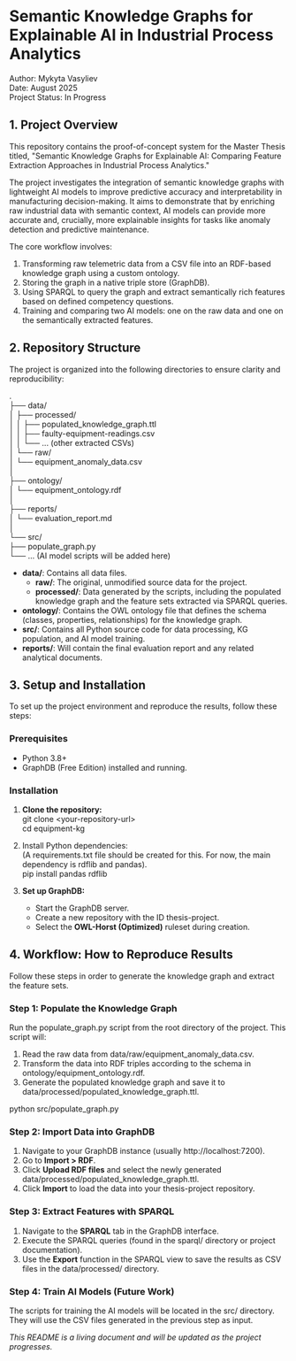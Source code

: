 # **Semantic Knowledge Graphs for Explainable AI in Industrial Process Analytics**

Author: Mykyta Vasyliev  
Date: August 2025  
Project Status: In Progress

## **1\. Project Overview**

This repository contains the proof-of-concept system for the Master Thesis titled, "Semantic Knowledge Graphs for Explainable AI: Comparing Feature Extraction Approaches in Industrial Process Analytics."

The project investigates the integration of semantic knowledge graphs with lightweight AI models to improve predictive accuracy and interpretability in manufacturing decision-making. It aims to demonstrate that by enriching raw industrial data with semantic context, AI models can provide more accurate and, crucially, more explainable insights for tasks like anomaly detection and predictive maintenance.

The core workflow involves:

1. Transforming raw telemetric data from a CSV file into an RDF-based knowledge graph using a custom ontology.  
2. Storing the graph in a native triple store (GraphDB).  
3. Using SPARQL to query the graph and extract semantically rich features based on defined competency questions.  
4. Training and comparing two AI models: one on the raw data and one on the semantically extracted features.

## **2\. Repository Structure**

The project is organized into the following directories to ensure clarity and reproducibility:

.  
├── data/  
│   ├── processed/  
│   │   ├── populated\_knowledge\_graph.ttl  
│   │   ├── faulty-equipment-readings.csv  
│   │   └── ... (other extracted CSVs)  
│   └── raw/  
│       └── equipment\_anomaly\_data.csv  
│  
├── ontology/  
│   └── equipment\_ontology.rdf  
│  
├── reports/  
│   └── evaluation\_report.md  
│  
└── src/  
    ├── populate\_graph.py  
    └── ... (AI model scripts will be added here)

* **data/**: Contains all data files.  
  * **raw/**: The original, unmodified source data for the project.  
  * **processed/**: Data generated by the scripts, including the populated knowledge graph and the feature sets extracted via SPARQL queries.  
* **ontology/**: Contains the OWL ontology file that defines the schema (classes, properties, relationships) for the knowledge graph.  
* **src/**: Contains all Python source code for data processing, KG population, and AI model training.  
* **reports/**: Will contain the final evaluation report and any related analytical documents.

## **3\. Setup and Installation**

To set up the project environment and reproduce the results, follow these steps:

### **Prerequisites**

* Python 3.8+  
* GraphDB (Free Edition) installed and running.

### **Installation**

1. **Clone the repository:**  
   git clone \<your-repository-url\>  
   cd equipment-kg

2. Install Python dependencies:  
   (A requirements.txt file should be created for this. For now, the main dependency is rdflib and pandas).  
   pip install pandas rdflib

3. **Set up GraphDB:**  
   * Start the GraphDB server.  
   * Create a new repository with the ID thesis-project.  
   * Select the **OWL-Horst (Optimized)** ruleset during creation.

## **4\. Workflow: How to Reproduce Results**

Follow these steps in order to generate the knowledge graph and extract the feature sets.

### **Step 1: Populate the Knowledge Graph**

Run the populate\_graph.py script from the root directory of the project. This script will:

1. Read the raw data from data/raw/equipment\_anomaly\_data.csv.  
2. Transform the data into RDF triples according to the schema in ontology/equipment\_ontology.rdf.  
3. Generate the populated knowledge graph and save it to data/processed/populated\_knowledge\_graph.ttl.

python src/populate\_graph.py

### **Step 2: Import Data into GraphDB**

1. Navigate to your GraphDB instance (usually http://localhost:7200).  
2. Go to **Import \> RDF**.  
3. Click **Upload RDF files** and select the newly generated data/processed/populated\_knowledge\_graph.ttl.  
4. Click **Import** to load the data into your thesis-project repository.

### **Step 3: Extract Features with SPARQL**

1. Navigate to the **SPARQL** tab in the GraphDB interface.  
2. Execute the SPARQL queries (found in the sparql/ directory or project documentation).  
3. Use the **Export** function in the SPARQL view to save the results as CSV files in the data/processed/ directory.

### **Step 4: Train AI Models (Future Work)**

The scripts for training the AI models will be located in the src/ directory. They will use the CSV files generated in the previous step as input.

*This README is a living document and will be updated as the project progresses.*